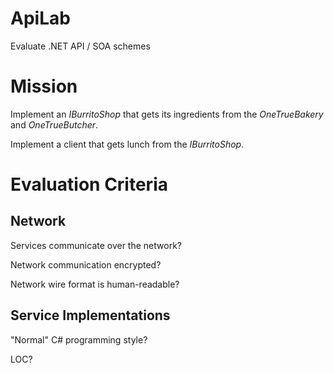 ApiLab
======

Evaluate .NET API / SOA schemes



Mission
=======

Implement an *IBurritoShop* that gets its ingredients from the *OneTrueBakery*
and *OneTrueButcher*.

Implement a client that gets lunch from the *IBurritoShop*.



Evaluation Criteria
===================


Network
-------

Services communicate over the network?

Network communication encrypted?

Network wire format is human-readable?


Service Implementations
-----------------------

"Normal" C# programming style?

LOC?

